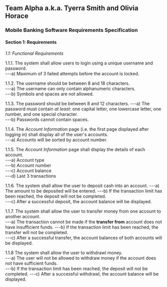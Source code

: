 ## Team Alpha a.k.a. Tyerra Smith and Olivia Horace  
### Mobile Banking Software Requirements Specification  

#### Section 1: Requirements  

*1.1: Functional Requirements*  

1.1.1. The system shall allow users to login using a unique username and password.  
---a) Maximum of 3 failed attempts before the account is locked.  

1.1.2. The username should be between 8 and 18 characters.  
---a) The username can only contain alphanumeric characters.  
---b) Symbols and spaces are not allowed.  

1.1.3. The password should be between 8 and 12 characters.
---a) The password must contain *at least*: one capital letter, one lowercase letter, one number, and one special character.  
---b) Passwords cannot contain spaces.  

1.1.4. The *Account Information* page (i.e. the first page displayed after logging in) shall display all of the user's accounts.  
---a) Accounts will be sorted by account number.  

1.1.5. The *Account Information* page shall display the details of each account.  
---a) Account type   
---b) Account number  
---c) Account balance  
---d) Last 3 transactions  

1.1.6. The system shall allow the user to deposit cash into an account.
---a) The amount to be deposited will be entered. 
---b) If the transaction limit has been reached, the deposit will not be completed.    
---c) After a successful deposit, the account balance will be displayed. 

1.1.7. The system shall allow the user to transfer money from one account to another account.  
---a) The transaction cannot be made if the **transfer from** account does not have insufficient funds. 
---b) If the transaction limit has been reached, the transfer will not be completed.  
---c) After a successful transfer, the account balances of both accounts will be displayed.   

1.1.8 The system shall allow the user to withdrawl money.  
---a) The user will not be allowed to withdraw money if the account does not have sufficient funds.  
---b) If the transaction limit has been reached, the deposit will not be completed. 
---c) After a successful withdrawl, the account balance will be displayed.  